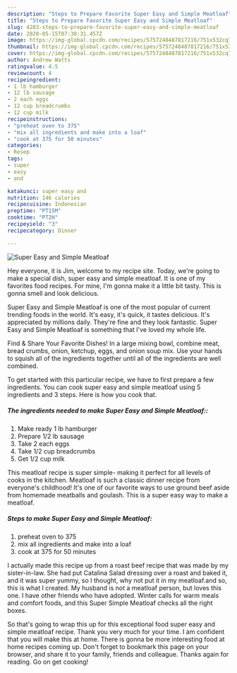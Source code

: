 ```yaml
---
description: "Steps to Prepare Favorite Super Easy and Simple Meatloaf"
title: "Steps to Prepare Favorite Super Easy and Simple Meatloaf"
slug: 4283-steps-to-prepare-favorite-super-easy-and-simple-meatloaf
date: 2020-05-15T07:30:31.457Z
image: https://img-global.cpcdn.com/recipes/5757248487817216/751x532cq70/super-easy-and-simple-meatloaf-recipe-main-photo.jpg
thumbnail: https://img-global.cpcdn.com/recipes/5757248487817216/751x532cq70/super-easy-and-simple-meatloaf-recipe-main-photo.jpg
cover: https://img-global.cpcdn.com/recipes/5757248487817216/751x532cq70/super-easy-and-simple-meatloaf-recipe-main-photo.jpg
author: Andrew Watts
ratingvalue: 4.5
reviewcount: 4
recipeingredient:
- 1 lb hamburger
- 12 lb sausage
- 2 each eggs
- 12 cup breadcrumbs
- 12 cup milk
recipeinstructions:
- "preheat oven to 375"
- "mix all ingredients and make into a loaf"
- "cook at 375 for 50 minutes"
categories:
- Resep
tags:
- super
- easy
- and

katakunci: super easy and
nutrition: 146 calories
recipecuisine: Indonesian
preptime: "PT15M"
cooktime: "PT2H"
recipeyield: "3"
recipecategory: Dinner

---
```



![Super Easy and Simple Meatloaf](https://img-global.cpcdn.com/recipes/5757248487817216/751x532cq70/super-easy-and-simple-meatloaf-recipe-main-photo.jpg)

Hey everyone, it is Jim, welcome to my recipe site. Today, we're going to make a special dish, super easy and simple meatloaf. It is one of my favorites food recipes. For mine, I'm gonna make it a little bit tasty. This is gonna smell and look delicious.

Super Easy and Simple Meatloaf is one of the most popular of current trending foods in the world. It's easy, it's quick, it tastes delicious. It's appreciated by millions daily. They're fine and they look fantastic. Super Easy and Simple Meatloaf is something that I've loved my whole life.

Find &amp; Share Your Favorite Dishes! In a large mixing bowl, combine meat, bread crumbs, onion, ketchup, eggs, and onion soup mix. Use your hands to squish all of the ingredients together until all of the ingredients are well combined.


To get started with this particular recipe, we have to first prepare a few ingredients. You can cook super easy and simple meatloaf using 5 ingredients and 3 steps. Here is how you cook that.

##### The ingredients needed to make Super Easy and Simple Meatloaf::

1. Make ready 1 lb hamburger
1. Prepare 1/2 lb sausage
1. Take 2 each eggs
1. Take 1/2 cup breadcrumbs
1. Get 1/2 cup milk


This meatloaf recipe is super simple- making it perfect for all levels of cooks in the kitchen. Meatloaf is such a classic dinner recipe from everyone&#39;s childhood! It&#39;s one of our favorite ways to use ground beef aside from homemade meatballs and goulash. This is a super easy way to make a meatloaf. 

##### Steps to make Super Easy and Simple Meatloaf:

1. preheat oven to 375
1. mix all ingredients and make into a loaf
1. cook at 375 for 50 minutes


I actually made this recipe up from a roast beef recipe that was made by my sister-in-law. She had put Catalina Salad dressing over a roast and baked it, and it was super yummy, so I thought, why not put it in my meatloaf.and so, this is what I created. My husband is not a meatloaf person, but loves this one. I have other friends who have adopted. Winter calls for warm meals and comfort foods, and this Super Simple Meatloaf checks all the right boxes. 

So that's going to wrap this up for this exceptional food super easy and simple meatloaf recipe. Thank you very much for your time. I am confident that you will make this at home. There is gonna be more interesting food at home recipes coming up. Don't forget to bookmark this page on your browser, and share it to your family, friends and colleague. Thanks again for reading. Go on get cooking!
